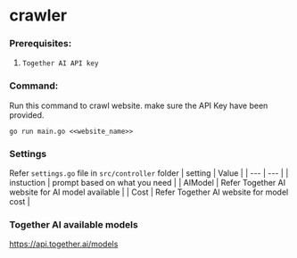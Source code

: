 # crawler

### Prerequisites:
1. `Together AI API key`

### Command:
Run this command to crawl website. make sure the API Key have been provided.
```
go run main.go <<website_name>>
```

### Settings
Refer `settings.go` file in `src/controller` folder
| setting | Value |
| --- | --- |
| instuction | prompt based on what you need |
| AIModel | Refer Together AI website for AI model available |
| Cost | Refer Together AI website for model cost |

### Together AI available models
https://api.together.ai/models
